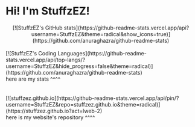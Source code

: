 # Hi! I'm StuffzEZ!
<div align="center">
  [![StuffzEZ's GitHub stats](https://github-readme-stats.vercel.app/api?username=StuffzEZ&theme=radical&show_icons=true)](https://github.com/anuraghazra/github-readme-stats)
</div>
<br>
[![StuffzEZ's Coding Languages](https://github-readme-stats.vercel.app/api/top-langs/?username=StuffzEZ&hide_progress=false&theme=radical)](https://github.com/anuraghazra/github-readme-stats)
<br>
here are my stats ^^^^
<br>
<br>
<br>
[![stuffzez.github.io](https://github-readme-stats.vercel.app/api/pin/?username=StuffzEZ&repo=stuffzez.github.io&theme=radical)](https://stuffzez.github.io?act=lweb-2)
<br>
here is my website's repository ^^^^

